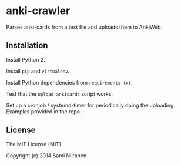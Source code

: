 anki-crawler
============

Parses anki-cards from a text file and uploads them to AnkiWeb.

Installation
------------

Install Python 2.

Install `pip` and `virtualenv`.

Install Python dependencies from `requirements.txt`.

Test that the `upload-ankicards` script works.

Set up a cronjob / systemd-timer for periodically doing the uploading. Examples provided in the repo.

License
-------

The MIT License (MIT)

Copyright (c) 2014 Sami Niiranen
